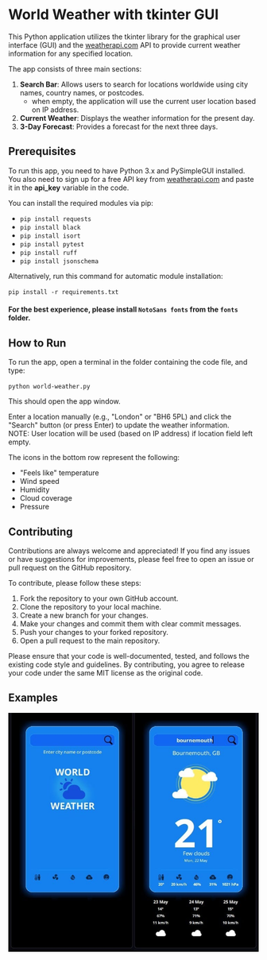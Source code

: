 # **World Weather with tkinter GUI**

This Python application utilizes the tkinter library for the graphical user interface (GUI) and the [weatherapi.com](https://weatherapi.com) API to provide current weather information for any specified location.

The app consists of three main sections:

1. **Search Bar**: Allows users to search for locations worldwide using city names, country names, or postcodes.   
   - when empty, the application will use the current user location based on IP address.
2. **Current Weather**: Displays the weather information for the present day.
3. **3-Day Forecast**: Provides a forecast for the next three days.

## **Prerequisites**

To run this app, you need to have Python 3.x and PySimpleGUI installed. You also need to sign up for a free API key from [weatherapi.com](https://weatherapi.com/) and paste it in the **api\_key** variable in the code.

You can install the required modules via pip:

- `pip install requests`
- `pip install black`
- `pip install isort`
- `pip install pytest`
- `pip install ruff`
- `pip install jsonschema`

Alternatively, run this command for automatic module installation:

`pip install -r requirements.txt`

#### For the best experience, please install `NotoSans fonts` from the `fonts` folder.

## **How to Run**

To run the app, open a terminal in the folder containing the code file, and type:

`python world-weather.py`

This should open the app window.    

Enter a location manually (e.g., "London" or "BH6 5PL) and click the "Search" button (or press Enter) to update the weather information.   
NOTE: User location will be used (based on IP address) if location field left empty.

The icons in the bottom row represent the following:
   - "Feels like" temperature
   - Wind speed
   - Humidity
   - Cloud coverage
   - Pressure

## **Contributing**

Contributions are always welcome and appreciated! If you find any issues or have suggestions for improvements, please feel free to open an issue or pull request on the GitHub repository.

To contribute, please follow these steps:

1.  Fork the repository to your own GitHub account.
2.  Clone the repository to your local machine.
3.  Create a new branch for your changes.
4.  Make your changes and commit them with clear commit messages.
5.  Push your changes to your forked repository.
6.  Open a pull request to the main repository.

Please ensure that your code is well-documented, tested, and follows the existing code style and guidelines. By contributing, you agree to release your code under the same MIT license as the original code.



## **Examples**

![](screenshot.jpg)
